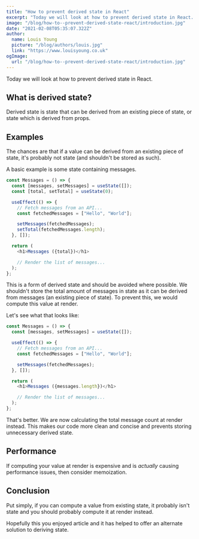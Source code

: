 ```yaml
---
title: "How to prevent derived state in React"
excerpt: "Today we will look at how to prevent derived state in React. Derived state is state that can be derived from an existing piece of state, or state which is derived from props."
image: "/blog/how-to--prevent-derived-state-react/introduction.jpg"
date: "2021-02-08T05:35:07.322Z"
author:
  name: Louis Young
  picture: "/blog/authors/louis.jpg"
  link: "https://www.louisyoung.co.uk"
ogImage:
  url: "/blog/how-to--prevent-derived-state-react/introduction.jpg"
---
```


Today we will look at how to prevent derived state in React.

## What is derived state?

Derived state is state that can be derived from an existing piece of state, or state which is derived from props.

## Examples

The chances are that if a value can be derived from an existing piece of state, it's probably not state (and shouldn't be stored as such).

A basic example is some state containing messages.

```js
const Messages = () => {
  const [messages, setMessages] = useState([]);
  const [total, setTotal] = useState(0);

  useEffect(() => {
    // Fetch messages from an API...
    const fetchedMessages = ["Hello", "World"];

    setMessages(fetchedMessages);
    setTotal(fetchedMessages.length);
  }, []);

  return (
    <h1>Messages ({total})</h1>

    // Render the list of messages...
  );
};
```

This is a form of derived state and should be avoided where possible. We shouldn't store the total amount of messages in state as it can be derived from messages (an existing piece of state). To prevent this, we would compute this value at render.

Let's see what that looks like:

```js
const Messages = () => {
  const [messages, setMessages] = useState([]);

  useEffect(() => {
    // Fetch messages from an API...
    const fetchedMessages = ["Hello", "World"];

    setMessages(fetchedMessages);
  }, []);

  return (
    <h1>Messages ({messages.length})</h1>

    // Render the list of messages...
  );
};
```

That's better. We are now calculating the total message count at render instead. This makes our code more clean and concise and prevents storing unnecessary derived state.

## Performance

If computing your value at render is expensive and is _actually_ causing performance issues, then consider memoization.

## Conclusion

Put simply, if you can compute a value from existing state, it probably isn't state and you should probably compute it at render instead.

Hopefully this you enjoyed article and it has helped to offer an alternate solution to deriving state.
